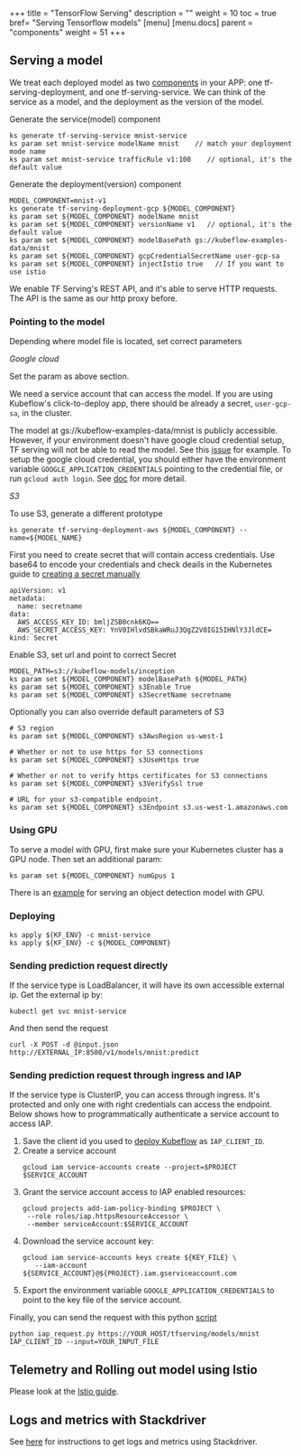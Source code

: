 +++
title = "TensorFlow Serving"
description = ""
weight = 10
toc = true
bref= "Serving Tensorflow models"
[menu]
[menu.docs]
  parent = "components"
 weight = 51
+++

## Serving a model

We treat each deployed model as two [components](https://ksonnet.io/docs/tutorial#2-generate-and-deploy-an-app-component)
in your APP: one tf-serving-deployment, and one tf-serving-service.
We can think of the service as a model, and the deployment as the version of the model.

Generate the service(model) component

```
ks generate tf-serving-service mnist-service
ks param set mnist-service modelName mnist    // match your deployment mode name
ks param set mnist-service trafficRule v1:100    // optional, it's the default value
```

Generate the deployment(version) component

```
MODEL_COMPONENT=mnist-v1
ks generate tf-serving-deployment-gcp ${MODEL_COMPONENT}
ks param set ${MODEL_COMPONENT} modelName mnist
ks param set ${MODEL_COMPONENT} versionName v1   // optional, it's the default value
ks param set ${MODEL_COMPONENT} modelBasePath gs://kubeflow-examples-data/mnist
ks param set ${MODEL_COMPONENT} gcpCredentialSecretName user-gcp-sa
ks param set ${MODEL_COMPONENT} injectIstio true   // If you want to use istio
```

We enable TF Serving's REST API, and it's able to serve HTTP requests. The API is the same as our http proxy before.

### Pointing to the model
Depending where model file is located, set correct parameters

*Google cloud*

Set the param as above section.

We need a service account that can access the model.
If you are using Kubeflow's click-to-deploy app, there should be already a secret, `user-gcp-sa`, in the cluster.

The model at gs://kubeflow-examples-data/mnist is publicly accessible. However, if your environment doesn't
have google cloud credential setup, TF serving will not be able to read the model.
See this [issue](https://github.com/kubeflow/kubeflow/issues/621) for example.
To setup the google cloud credential, you should either have the environment variable
`GOOGLE_APPLICATION_CREDENTIALS` pointing to the credential file, or run `gcloud auth login`.
See [doc](https://cloud.google.com/docs/authentication/) for more detail.

*S3*

To use S3, generate a different prototype
```
ks generate tf-serving-deployment-aws ${MODEL_COMPONENT} --name=${MODEL_NAME}
```

First you need to create secret that will contain access credentials. Use base64 to encode your credentials and check deails in the Kubernetes guide to [creating a secret manually](https://kubernetes.io/docs/concepts/configuration/secret/#creating-a-secret-manually)
```
apiVersion: v1
metadata:
  name: secretname
data:
  AWS_ACCESS_KEY_ID: bmljZSB0cnk6KQ==
  AWS_SECRET_ACCESS_KEY: YnV0IHlvdSBkaWRuJ3QgZ2V0IG15IHNlY3JldCE=
kind: Secret
```

Enable S3, set url and point to correct Secret

```
MODEL_PATH=s3://kubeflow-models/inception
ks param set ${MODEL_COMPONENT} modelBasePath ${MODEL_PATH}
ks param set ${MODEL_COMPONENT} s3Enable True
ks param set ${MODEL_COMPONENT} s3SecretName secretname
```

Optionally you can also override default parameters of S3

```
# S3 region
ks param set ${MODEL_COMPONENT} s3AwsRegion us-west-1

# Whether or not to use https for S3 connections
ks param set ${MODEL_COMPONENT} s3UseHttps true

# Whether or not to verify https certificates for S3 connections
ks param set ${MODEL_COMPONENT} s3VerifySsl true

# URL for your s3-compatible endpoint.
ks param set ${MODEL_COMPONENT} s3Endpoint s3.us-west-1.amazonaws.com
```

### Using GPU
To serve a model with GPU, first make sure your Kubernetes cluster has a GPU node. Then set an additional param:
```
ks param set ${MODEL_COMPONENT} numGpus 1
```
 There is an [example](https://github.com/kubeflow/examples/blob/master/object_detection/tf_serving_gpu.md)
for serving an object detection model with GPU.

### Deploying

```
ks apply ${KF_ENV} -c mnist-service
ks apply ${KF_ENV} -c ${MODEL_COMPONENT}
```

### Sending prediction request directly
If the service type is LoadBalancer, it will have its own accessible external ip.
Get the external ip by:

```
kubectl get svc mnist-service
```

And then send the request

```
curl -X POST -d @input.json http://EXTERNAL_IP:8500/v1/models/mnist:predict
```

### Sending prediction request through ingress and IAP
If the service type is ClusterIP, you can access through ingress.
It's protected and only one with right credentials can access the endpoint.
Below shows how to programmatically authenticate a service account to access IAP.

1. Save the client id you used to [deploy Kubeflow](https://www.kubeflow.org/docs/started/getting-started-gke/) as `IAP_CLIENT_ID`.
2. Create a service account
   ```
   gcloud iam service-accounts create --project=$PROJECT $SERVICE_ACCOUNT
   ```
3. Grant the service account access to IAP enabled resources:
   ```
   gcloud projects add-iam-policy-binding $PROJECT \
    --role roles/iap.httpsResourceAccessor \
    --member serviceAccount:$SERVICE_ACCOUNT
   ```
4. Download the service account key:
   ```
   gcloud iam service-accounts keys create ${KEY_FILE} \
      --iam-account ${SERVICE_ACCOUNT}@${PROJECT}.iam.gserviceaccount.com
   ```
5. Export the environment variable `GOOGLE_APPLICATION_CREDENTIALS` to point to the key file of the service account.

Finally, you can send the request with this python
[script](https://github.com/kubeflow/kubeflow/blob/master/docs/gke/iap_request.py)

```
python iap_request.py https://YOUR_HOST/tfserving/models/mnist IAP_CLIENT_ID --input=YOUR_INPUT_FILE
```

## Telemetry and Rolling out model using Istio

Please look at the [Istio guide](/docs/guides/components/istio/).

## Logs and metrics with Stackdriver
See [here](/docs/guides/monitoring/) for instructions to get logs and metrics
using Stackdriver.

